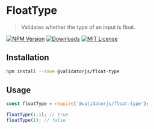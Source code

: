 # FloatType

> Validates whether the type of an input is float.

[![NPM Version](https://img.shields.io/npm/v/@validatorjs/float-type.svg)](https://www.npmjs.com/package/@validatorjs/float-type)
[![Downloads](https://img.shields.io/npm/dt/@validatorjs/float-type.svg)](https://www.npmjs.com/package/@validatorjs/float-type)
[![MIT License](https://img.shields.io/npm/l/@validatorjs/float-type.svg)](../../LICENSE)

## Installation

```bash
npm install --save @validatorjs/float-type
```

## Usage

```js
const floatType = require('@validatorjs/float-type');

floatType(1.1); // true
floatType(1); // false
```
